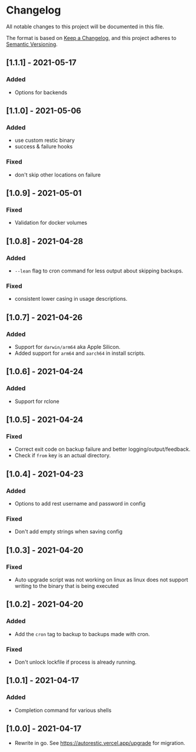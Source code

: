 # Changelog

All notable changes to this project will be documented in this file.

The format is based on [Keep a Changelog](https://keepachangelog.com/en/1.0.0/),
and this project adheres to [Semantic Versioning](https://semver.org/spec/v2.0.0.html).

## [1.1.1] - 2021-05-17

### Added

- Options for backends

## [1.1.0] - 2021-05-06

### Added

- use custom restic binary
- success & failure hooks

### Fixed

- don't skip other locations on failure

## [1.0.9] - 2021-05-01

### Fixed

- Validation for docker volumes

## [1.0.8] - 2021-04-28

### Added

- `--lean` flag to cron command for less output about skipping backups.

### Fixed

- consistent lower casing in usage descriptions.

## [1.0.7] - 2021-04-26

### Added

- Support for `darwin/arm64` aka Apple Silicon.
- Added support for `arm64` and `aarch64` in install scripts.

## [1.0.6] - 2021-04-24

### Added

- Support for rclone

## [1.0.5] - 2021-04-24

### Fixed

- Correct exit code on backup failure and better logging/output/feedback.
- Check if `from` key is an actual directory.

## [1.0.4] - 2021-04-23

### Added

- Options to add rest username and password in config

### Fixed

- Don't add empty strings when saving config

## [1.0.3] - 2021-04-20

### Fixed

- Auto upgrade script was not working on linux as linux does not support writing to the binary that is being executed

## [1.0.2] - 2021-04-20

### Added

- Add the `cron` tag to backup to backups made with cron.

### Fixed

- Don't unlock lockfile if process is already running.

## [1.0.1] - 2021-04-17

### Added

- Completion command for various shells

## [1.0.0] - 2021-04-17

- Rewrite in go. See https://autorestic.vercel.app/upgrade for migration.
